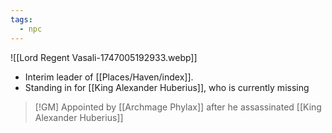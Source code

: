 ```yaml
---
tags:
  - npc
---
```

![[Lord Regent Vasali-1747005192933.webp]]
* Interim leader of [[Places/Haven/index]].
* Standing in for [[King Alexander Huberius]], who is currently missing



> [!GM] Appointed by [[Archmage Phylax]] after he assassinated [[King Alexander Huberius]] 

